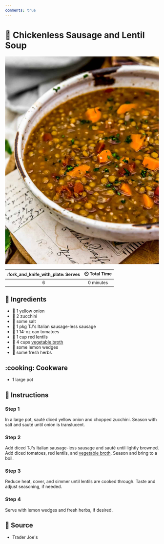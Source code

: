 ```yaml
---
comments: true
---
```

# :stew: Chickenless Sausage and Lentil Soup

![Chickenless Sausage and Lentil Soup](../assets/images/chickenless-sausage-and-lentil-soup.jpg)

| :fork_and_knife_with_plate: Serves | :timer_clock: Total Time |
|:----------------------------------:|:-----------------------: |
| 6 | 0 minutes |

## :salt: Ingredients

- :onion: 1 yellow onion
- :cucumber: 2 zucchini
- :salt: some salt
- :hotdog: 1 pkg TJ's Italian sausage-less sausage
- :tomato: 1 14-oz can tomatoes
- :curry: 1 cup red lentils
- :stew: 4 cups [vegetable broth][1]
- :lemon: some lemon wedges
- :herb: some fresh herbs

## :cooking: Cookware

- 1 large pot

## :pencil: Instructions

### Step 1

In a large pot, sauté diced yellow onion and chopped zucchini. Season with salt and sauté until onion is translucent.

### Step 2

Add diced TJ's Italian sausage-less sausage and sauté until lightly browned. Add diced tomatoes, red lentils, and
[vegetable broth][1]. Season and bring to a boil.

### Step 3

Reduce heat, cover, and simmer until lentils are cooked through. Taste and adjust seasoning, if needed.

### Step 4

Serve with lemon wedges and fresh herbs, if desired.

## :link: Source

- Trader Joe's

[1]: <../ingredients/vegetable-broth.md>
